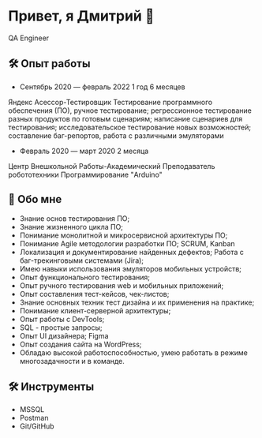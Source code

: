 # Привет, я Дмитрий 👋


QA Engineer  

## 🛠 Опыт работы
* Сентябрь 2020 — февраль 2022
1 год 6 месяцев

Яндекс
Асессор-Тестировщик
Тестирование программного обеспечения (ПО), ручное тестирование; регрессионное тестирование разных продуктов по готовым сценариям; 
написание сценариев для тестирования; исследовательское тестирование новых возможностей; составление баг-репортов, 
работа с различными эмуляторами

* Февраль 2020 — март 2020
2 месяца
 
Центр Внешкольной Работы-Академический
Преподаватель робототехники
Программирование "Arduino"



## 🙂 Обо мне
*   Знание основ тестирования ПО;
*   Знание жизненного цикла ПО;
*   Понимание монолитной и микросервисной архитектуры ПО;
*   Понимание Agile методологии разработки ПО; SCRUM, Kanban
*   Локализация и документирование найденных дефектов; Работа с баг-трекинговыми системами (Jira);
*   Имею навыки использования эмуляторов мобильных устройств;
*   Опыт функционального тестирования;
*   Опыт ручного тестирования web и мобильных приложений;
*   Опыт составления тест-кейсов, чек-листов;
*   Знание основных техник тест дизайна и их применения на практике;
*   Понимание клиент-серверной архитектуры;
*   Опыт работы с DevTools;
*   SQL - простые запросы;
*   Опыт UI дизайнера; Figma
*   Опыт создания сайта на WordPress;
*   Обладаю высокой работоспособностью, умею работать в режиме многозадачности и в команде.

## 🛠 Инструменты
*   MSSQL
*   Postman
*   Git/GitHub
